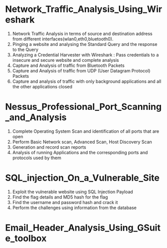 # Network_Traffic_Analysis_Using_Wireshark
1. Network Traffic Analysis in terms of source and destination address from different interfaces(wlan0,eth0,bluetooth0).
2. Pinging a website and analysing  the Standard Query and the response to the Query
3. Analyzing a Credential Harvester with Wireshark : Pass credentials to a insecure and secure website and complete analysis
5. Capture and Analysis of traffic from Bluetooth Packets
6. Capture and Analysis of traffic from UDP (User Datagram Protocol) Packets
7. Capture and analysis of traffic with only background applications and all the other applications closed

# Nessus_Professional_Port_Scanning_and_Analysis
1. Complete Operating System Scan and identification of all ports that are open
2. Perform Basic Network scan, Advanced Scan, Host Discovery Scan
3. Generation and record scan reports
4. Analysis of running Applications and the corresponding ports and protocols used by them

# SQL_injection_On_a_Vulnerable_Site
1. Exploit the vulnerable website using SQL Injection Payload
2. Find the flag details and MD5 hash for the flag
3. Find the username and password hash and crack it
4. Perform the challenges using information from the database 

# Email_Header_Analysis_Using_GSuite_toolbox


